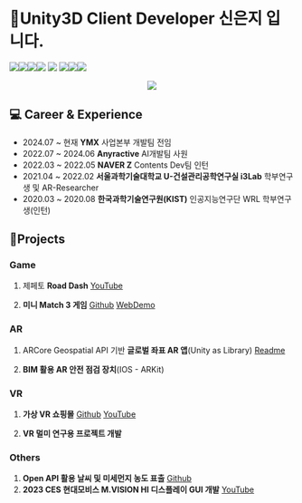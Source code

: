 # 👋Unity3D Client Developer 신은지 입니다.

<img src="https://img.shields.io/badge/Unity-000000?style=for-the-badge&logo=Unity&logoColor=white"><img src="https://img.shields.io/badge/csharp-512BD4?style=for-the-badge&logo=csharp&logoColor=#512BD4"><img src="https://img.shields.io/badge/Python-3776AB?style=for-the-badge&logo=Python&logoColor=white"><img src="https://img.shields.io/badge/javascript-F7DF1E?style=for-the-badge&logo=javascript&logoColor=white">
<img src="https://img.shields.io/badge/github-181717?style=for-the-badge&logo=github&logoColor=white">
<img src="https://img.shields.io/badge/Slack-4A154B?style=for-the-badge&logo=Slack&logoColor=white"><img src="https://img.shields.io/badge/clickup-7B68EE?style=for-the-badge&logo=git&logoColor=white"><img src="https://img.shields.io/badge/jira-0052CC?style=for-the-badge&logo=jira&logoColor=white">

<center><img src="https://github.com/Eunji-new/MatchMergeGame/assets/28985207/3580c0b2-a7f9-4e48-a7d5-0dda777c7665"/></center>

## 💻 Career & Experience
 - 2024.07 ~ 현재 **YMX** 사업본부 개발팀 전임
 - 2022.07 ~ 2024.06 **Anyractive** AI개발팀 사원
 - 2022.03 ~ 2022.05 **NAVER Z** Contents Dev팀 인턴
 - 2021.04 ~ 2022.02 **서울과학기술대학교 U-건설관리공학연구실 i3Lab** 학부연구생 및 AR-Researcher
 - 2020.03 ~ 2020.08 **한국과학기술연구원(KIST)** 인공지능연구단 WRL 학부연구생(인턴)

## 💖Projects

### Game 
1. 제페토 <b>Road Dash</b> [YouTube](https://www.youtube.com/watch?v=mFdKzHI3U8Y) 

2. <b>미니 Match 3 게임</b> [Github](https://github.com/Eunji-new/MatchMergeGame)  [WebDemo](https://play.unity.com/mg/other/matchpuzzlegame)

 ### AR
1. ARCore Geospatial API 기반 <b>글로벌 좌표 AR 앱</b>(Unity as Library) [Readme](https://github.com/Eunji-new/ARAD_UaaL) 

2. <b>BIM 활용 AR 안전 점검 장치</b>(IOS - ARKit)

 ### VR
1. <b>가상 VR 쇼핑몰</b> [Github](https://github.com/capstone-design-metaAIshopping/MetaAIShopping) [YouTube](https://youtu.be/Pk5E6dELVeI?feature=shared)
    
2. <b>VR 멀미 연구용 프로젝트 개발</b> 


 ### Others
1. <b>Open API 활용 날씨 및 미세먼지 농도 표출</b> [Github](https://github.com/Eunji-new/Weather-Unity)
2.  <b>2023 CES 현대모비스 M.VISION HI 디스플레이 GUI 개발</b> [YouTube](https://www.youtube.com/watch?v=3olhJExaBLQ)


<!--
**dmswl9898/dmswl9898** is a ✨ _special_ ✨ repository because its `README.md` (this file) appears on your GitHub profile.

Here are some ideas to get you started:

- 🔭 I’m currently working on ...
- 🌱 I’m currently learning ...
- 👯 I’m looking to collaborate on ...
- 🤔 I’m looking for help with ...
- 💬 Ask me about ...
- 📫 How to reach me: ...
- 😄 Pronouns: ...
- ⚡ Fun fact: ...
-->
